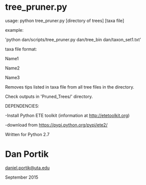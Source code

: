 # tree_pruner.py

usage: python tree_pruner.py [directory of trees] [taxa file]

example:

'python dan/scripts/tree_pruner.py dan/tree_bin dan/taxon_set1.txt'

taxa file format:

Name1

Name2

Name3

Removes tips listed in taxa file from all tree files in the directory.

Check outputs in 'Pruned_Trees/' directory.


DEPENDENCIES:

-Install Python ETE toolkit (information at http://etetoolkit.org) 

-download from https://pypi.python.org/pypi/ete2/

  
Written for Python 2.7

# Dan Portik

daniel.portik@uta.edu

September 2015
